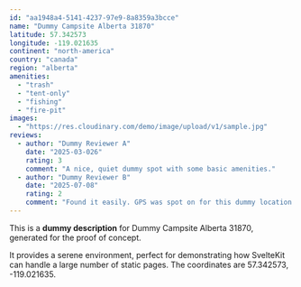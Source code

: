 ```yaml
---
id: "aa1948a4-5141-4237-97e9-8a8359a3bcce"
name: "Dummy Campsite Alberta 31870"
latitude: 57.342573
longitude: -119.021635
continent: "north-america"
country: "canada"
region: "alberta"
amenities:
  - "trash"
  - "tent-only"
  - "fishing"
  - "fire-pit"
images:
  - "https://res.cloudinary.com/demo/image/upload/v1/sample.jpg"
reviews:
  - author: "Dummy Reviewer A"
    date: "2025-03-026"
    rating: 3
    comment: "A nice, quiet dummy spot with some basic amenities."
  - author: "Dummy Reviewer B"
    date: "2025-07-08"
    rating: 2
    comment: "Found it easily. GPS was spot on for this dummy location."
---
```


This is a **dummy description** for Dummy Campsite Alberta 31870, generated for the proof of concept.

It provides a serene environment, perfect for demonstrating how SvelteKit can handle a large number of static pages. The coordinates are 57.342573, -119.021635.
